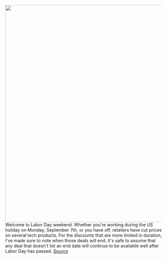 <img src='https://cdn.vox-cdn.com/thumbor/LLLuQRxyoTw5DbXWEtCQLD-wcR0=/0x0:2500x2500/1200x800/filters:focal(1097x767:1497x1167)/cdn.vox-cdn.com/uploads/chorus_image/image/67359413/xiNUvlcQ.0.jpeg' width='700px' /><br/>
Welcome to Labor Day weekend. Whether you're working during the US holiday on Monday, September 7th, or you have off, retailers have cut prices on several tech products. For the discounts that are more limited in duration, I've made sure to note when those deals will end. It's safe to assume that any deal that doesn't list an end date will continue to be available well after Labor Day has passed.
<a href='https://www.theverge.com/good-deals/21422910/best-labor-day-tech-deals-apple-samsung-vizio-best-buy-amazon-gamestop'> Source <a/>